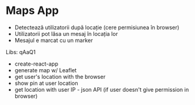 <h1>Maps App</h1>
<ul>
<li>Detectează utilizatorii după locație (cere permisiunea în browser) </li>
<li>Utilizatorii pot lăsa un mesaj în locația lor </li>
<li>Mesajul e marcat cu un marker </li>

</ul>

Libs:
qAaQ1

<ul>
<li>create-react-app </li>
<li>generate map w/ Leaflet </li>
<li>get user's location with the browser </li>
<li>show pin at user location</li>
<li>get location with user IP - json API (if user doesn't give permission in browser)</li>

</ul>
